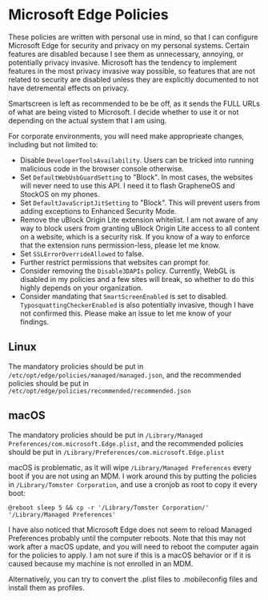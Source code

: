 # Microsoft Edge Policies

These policies are written with personal use in mind, so that I can configure Microsoft Edge for security and privacy on my personal systems. Certain features are disabled because I see them as unnecessary, annoying, or potentially privacy invasive. Microsoft has the tendency to implement features in the most privacy invasive way possible, so features that are not related to security are disabled unless they are explicitly documented to not have detremental effects on privacy.

Smartscreen is left as recommended to be be off, as it sends the FULL URLs of what are being visted to Microsoft. I decide whether to use it or not depending on the actual system that I am using.

For corporate environments, you will need make approprieate changes, including but not limited to:
- Disable `DeveloperToolsAvailability`. Users can be tricked into running malicious code in the browser console otherwise.
- Set `DefaultWebUsbGuardSetting` to "Block". In most cases, the websites will never need to use this API. I need it to flash GrapheneOS and StockOS on my phones.
- Set `DefaultJavaScriptJitSetting` to "Block". This will prevent users from adding exceptions to Enhanced Security Mode.
- Remove the uBlock Origin Lite extension whitelist. I am not aware of any way to block users from granting uBlock Origin Lite access to all content on a website, which is a security risk. If you know of a way to enforce that the extension runs permission-less, please let me know.
- Set `SSLErrorOverrideAllowed` to false.
- Further restrict permissions that websites can prompt for.
- Consider removing the `Disable3DAPIs` policy. Currently, WebGL is disabled in my policies and a few sites will break, so whether to do this highly depends on your organization.
- Consider mandating that `SmartScreenEnabled` is set to disabled. `TyposquattingCheckerEnabled` is also potentially invasive, though I have not confirmed this. Please make an issue to let me know of your findings.

## Linux

The mandatory prolicies should be put in `/etc/opt/edge/policies/managed/managed.json`, and the recommended policies should be put in `/etc/opt/edge/policies/recommended/recommended.json`

## macOS

The mandatory prolicies should be put in `/Library/Managed Preferences/com.microsoft.Edge.plist`, and the recommended policies should be put in `/Library/Preferences/com.microsoft.Edge.plist`

macOS is problematic, as it will wipe `/Library/Managed Preferences` every boot if you are not using an MDM. I work around this by putting the policies in `/Library/Tomster Corporation`, and use a cronjob as root to copy it every boot:

```
@reboot sleep 5 && cp -r '/Library/Tomster Corporation/' '/Library/Managed Preferences'
```

I have also noticed that Microsoft Edge does not seem to reload Managed Preferences probably until the computer reboots. Note that this may not work after a macOS update, and you will need to reboot the computer again for the policies to apply. I am not sure if this is a macOS behavior or if it is caused because my machine is not enrolled in an MDM.

Alternatively, you can try to convert the .plist files to .mobileconfig files and install them as profiles.